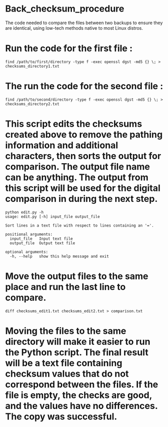 # Back_checksum_procedure
The code needed to compare the files between two backups to ensure they are identical, using low-tech methods native to most Linux distros. 

# Run the code for the first file :
```
find /path/to/first/directory -type f -exec openssl dgst -md5 {} \; > checksums_directory1.txt
```

# The run the code for the second file :
```
find /path/to/second/directory -type f -exec openssl dgst -md5 {} \; > checksums_directory2.txt
```
# This script edits the checksums created above to remove the pathing information and additional characters, then sorts the output for comparison. The output file name can be anything. The output from this script will be used for the digital comparison in during the next step. 

```
python edit.py -h
usage: edit.py [-h] input_file output_file

Sort lines in a text file with respect to lines containing an '='.

positional arguments:
  input_file   Input text file
  output_file  Output text file

optional arguments:
  -h, --help   show this help message and exit
```
# Move the output files to the same place and run the last line to compare.
```
diff checksums_edit1.txt checksums_edit2.txt > comparison.txt
```

# Moving the files to the same directory will make it easier to run the Python script. The final result will be a text file containing checksum values that do not correspond between the files. If the file is empty, the checks are good, and the values have no differences. The copy was successful.  

